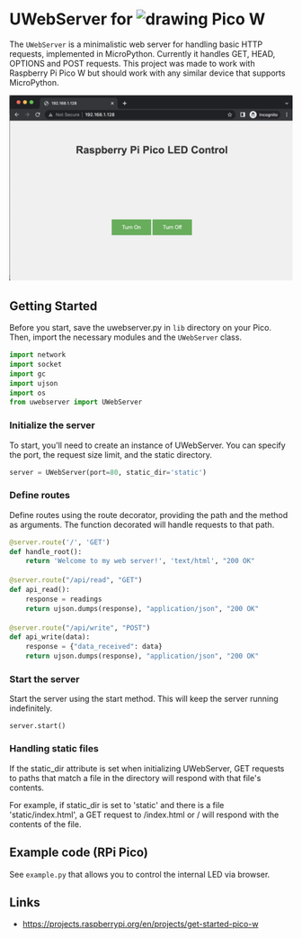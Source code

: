 # UWebServer for <img src="https://www.raspberrypi.com/app/uploads/2021/10/cropped-Raspberry-Pi-Favicon-100x100-1-300x300.png" alt="drawing" width="35"/> Pico W

The `UWebServer` is a minimalistic web server for handling basic HTTP requests, implemented in MicroPython. Currently it handles GET, HEAD, OPTIONS and POST requests. This project was made to work with Raspberry Pi Pico W but should work with any similar device that supports MicroPython.

<img src="readme_img/index.png" alt="drawing" width=1000/>

## Getting Started

Before you start, save the uwebserver.py in `lib` directory on your Pico. Then, import the necessary modules and the `UWebServer` class.

```python
import network
import socket
import gc
import ujson
import os
from uwebserver import UWebServer
```

### Initialize the server
To start, you'll need to create an instance of UWebServer. You can specify the port, the request size limit, and the static directory.

```python
server = UWebServer(port=80, static_dir='static')
```

### Define routes
Define routes using the route decorator, providing the path and the method as arguments. The function decorated will handle requests to that path.

```python
@server.route('/', 'GET')
def handle_root():
    return 'Welcome to my web server!', 'text/html', "200 OK"

@server.route("/api/read", "GET")
def api_read():
    response = readings
    return ujson.dumps(response), "application/json", "200 OK"

@server.route("/api/write", "POST")
def api_write(data):
    response = {"data_received": data}
    return ujson.dumps(response), "application/json", "200 OK"
```

### Start the server
Start the server using the start method. This will keep the server running indefinitely.

```
server.start()
```

### Handling static files
If the static_dir attribute is set when initializing UWebServer, GET requests to paths that match a file in the directory will respond with that file's contents.

For example, if static_dir is set to 'static' and there is a file 'static/index.html', a GET request to /index.html or / will respond with the contents of the file.

## Example code (RPi Pico)
See `example.py` that allows you to control the internal LED via browser.

## Links
* https://projects.raspberrypi.org/en/projects/get-started-pico-w

